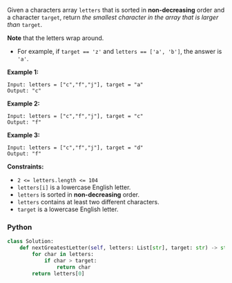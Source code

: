 Given a characters array  `letters`  that is sorted in  **non-decreasing**  order and a character  `target`, return  _the smallest character in the array that is larger than_ `target`.

**Note**  that the letters wrap around.

-   For example, if  `target == 'z'`  and  `letters == ['a', 'b']`, the answer is  `'a'`.

**Example 1:**
```
Input: letters = ["c","f","j"], target = "a"
Output: "c"
```

**Example 2:**
```
Input: letters = ["c","f","j"], target = "c"
Output: "f"
```

**Example 3:**
```
Input: letters = ["c","f","j"], target = "d"
Output: "f"
```

**Constraints:**

-   `2 <= letters.length <= 104`
-   `letters[i]`  is a lowercase English letter.
-   `letters`  is sorted in  **non-decreasing**  order.
-   `letters`  contains at least two different characters.
-   `target`  is a lowercase English letter.


### Python
```python
class Solution:
    def nextGreatestLetter(self, letters: List[str], target: str) -> str:
        for char in letters:
            if char > target:
                return char
        return letters[0]
```